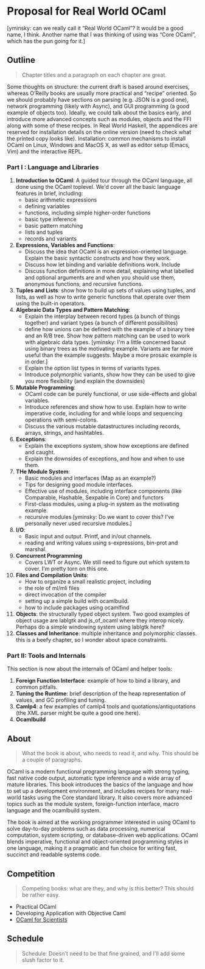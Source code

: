 # Proposal for Real World OCaml

[yminsky: can we really call it “Real World OCaml”?  It would be a
good name, I think.  Another name that I was thinking of using was
“Core OCaml”, which has the pun going for it.]

## Outline

> Chapter titles and a paragraph on each chapter are great.

Some thoughts on structure: the current draft is based around
exercises, whereas O’Reilly books are usually more practical and
“recipe” oriented. So we should probably have sections on parsing
(e.g. JSON is a good one), network programming (likely with Async),
and GUI programming (a good example of objects too).  Ideally, we
could talk about the basics early, and introduce more advanced
concepts such as modules, objects and the FFI along with some of these
recipes.  In Real World Haskell, the appendices are reserved for
installation details on the online version (need to check what the
printed copy looks like).  Installation: common mechanisms to install
OCaml on Linux, Windows and MacOS X, as well as editor setup (Emacs,
Vim) and the interactive REPL.

### Part I : Language and Libraries

1. **Introduction to OCaml**: A guided tour through the OCaml
   language, all done using the OCaml toplevel.  We'd cover all the
   basic language features in brief, including:
      - basic arithmetic expressions
      - defining variables
      - functions, including simple higher-order functions
      - basic type inference
      - basic pattern matching
      - lists and tuples
      - records and variants
1. **Expressions, Variables and Functions**: 
      - Discuss the idea that OCaml is an expression-oriented
        language.  Explain the basic syntactic constructs and how they
        work.
      - Discuss how let binding and variable definitions work.
        Include
      - Discuss function definitions in more detail, explaining what
        labelled and optional arguments are and when you should use
        them, anonymous functions, and recursive functions.
1. **Tuples and Lists**: show how to build up sets of values using
   tuples, and lists, as well as how to write generic functions that
   operate over them using the built-in operators.
1. **Algebraic Data Types and Pattern Matching**:
      - Explain the interplay between record types (a bunch of things
        together) and variant types (a bunch of different
        possibilites)
      - define how unions can be defined with the example of a binary
        tree and an R/B tree.  Show how pattern matching can be used
        to work with algebraic data types. [yminsky: I'm a little
        concerned baout using binary trees as the motivating example.
        Variants are far more useful than the example suggests.  Maybe
        a more prosaic example is in order.]
      - Explain the option list types in terms of variants types.
      - Introduce polymorphic variants, show how they can be used to
        give you more flexibility (and explain the downsides)
1. **Mutable Programming**: 
      - OCaml code can be purely functional, or use side-effects and
        global variables. 
      - Introduce references and show how to use.  Explain how to
        write imperative code, including for and while loops and
        sequencing operations with semi-colons.  
      - Discuss the various mutable datastructures including records,
        arrays, strings, and hashtables.
1. **Exceptions**: 
      - Explain the exceptions system, show how exceptions are defined
        and caught.
      - Explain the downsides of exceptions, and how and when to use
        them.
1. **THe Module System**:
      - Basic modules and interfaces (Map as an example?)
      - Tips for designing good module interfaces.
      - Effective use of modules, including interface components (like
        Comparable, Hashable, Sexpable in Core) and functors
      - First-class modules, using a plug-in system as the motivating
        example.
      - recursive modules [yminsky: Do we want to cover this?  I've
        personally never used recursive modules.]
1. **I/O**:
      - Basic input and output.  Printf, and in/out channels.
      - reading and writing values using s-expressions, bin-prot and
        marshal.
1. **Concurrent Programming**
      - Covers LWT or Async.  We still need to figure out which system
        to cover.  I'm pretty torn on this one.
1. **Files and Compilation Units**: 
      - How to organize a small realistic project, including
      - the role of ml/mli files
      - direct invocation of the compiler
      - setting up a simple build with ocamlbuild.
      - how to include packages using ocamlfind
1. **Objects**: the structurally typed object system. Two good
   examples of object usage are lablgtk and js_of_ocaml where they
   interop nicely. Perhaps do a simple windowing system using lablgtk
   here?
1. **Classes and Inheritance**: multiple inheritance and polymorphic
   classes. this is a beefy chapter, so I wonder about space
   constraints.

### Part II: Tools and Internals

This section is now about the internals of OCaml and helper tools:

1. **Foreign Function Interface**: example of how to bind a library, and
   common pitfalls.
1. **Tuning the Runtime**: brief description of the heap representation of
   values, and GC profiling and tuning.
1. **Camlp4**: a few examples of camlp4 tools and
   quotations/antiquotations (the XML parser might be quite a good one
   here).
1. **Ocamlbuild**

## About

> What the book is about, who needs to read it, and why. This should
> be a couple of paragraphs.

OCaml is a modern functional programming language with strong typing,
fast native code output, automatic type inference and a wide array of
mature libraries. This book introduces the basics of the language and
how to set up a development environment, and includes recipes for many
real-world tasks using the Core standard library. It also covers more
advanced topics such as the module system, foreign-function interface,
macro language and the ocamlbuild system.

The book is aimed at the working programmer interested in using OCaml
to solve day-to-day problems such as data processing, numerical
computation, system scripting, or database-driven web applications.
OCaml blends imperative, functional and object-oriented programming
styles in one language, making it a pragmatic and fun choice for
writing fast, succinct and readable systems code.

## Competition

> Competing books: what are they, and why is this better? This should
> be rather easy.

- Practical OCaml
- Developing Application with Objective Caml
- [OCaml for Scientists](http://www.ffconsultancy.com/products/ocaml_for_scientists/index.html)

## Schedule

> Schedule: Doesn't need to be that fine grained, and I'll add some
> slush factor to it.
